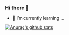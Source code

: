 ### Hi there 👋


- 🌱 I’m currently learning ...



[![Anurag's github stats](https://github-readme-stats.vercel.app/api?username=xiaoyunjie&show_icons=true&theme=dark)](https://github.com/anuraghazra/github-readme-stats)
